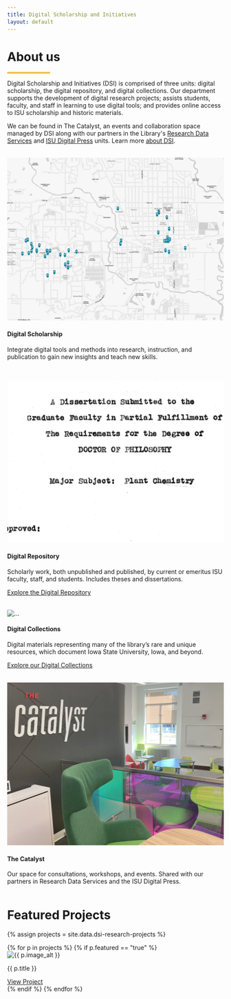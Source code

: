 ```yaml
---
title: Digital Scholarship and Initiatives
layout: default
---
```


<link rel="stylesheet" href="assets/css/styles.css">
<script src="assets\js\indexcards.js"></script>


<div style="width: 100%; max-width: 60rem; margin: 0 auto;">
  <h1>About us</h1>
  <hr style="border: none; height: 4px; background-color: #f1be48; width: 100px; margin: 7px 0;">
  <p>Digital Scholarship and Initiatives (DSI) is comprised of three units: digital scholarship, the digital repository, and digital collections. Our department supports the development of digital research projects; assists students, faculty, and staff in learning to use digital tools; and provides online access to ISU scholarship and historic materials.</p>
  <p> We can be found in The Catalyst, an events and collaboration space managed by DSI along with our partners in the Library's <a href="https://www.lib.iastate.edu/research-and-teach/data-services" target="_blank" rel="noopener noreferrer">Research Data Services</a> and <a href="https://www.lib.iastate.edu/collections/digital-press" target="_blank" rel="noopener noreferrer">ISU Digital Press</a> units. Learn more <a href="http://127.0.0.1:4000/pages/about.html" target="_blank" rel="noopener noreferrer">about DSI</a>.</p>
</div>

<br>

<div class="card-container" style="display: flex; justify-content: center; gap: 2rem; flex-wrap: wrap;">
  <div class="card about-us-card" data-link="https://www.lib.iastate.edu/research-and-teach/digital-scholarship">
    <img src="assets/img/blackisc_map.jpg" class="card-img-top" alt="...">
    <div class="card-body">
      <h4 class="card-title">Digital Scholarship</h4>
      <p class="card-text">Integrate digital tools and methods into research, instruction, and publication to gain new insights and teach new skills.</p>
    </div>
  </div>
  <div class="card about-us-card" data-link="https://www.lib.iastate.edu/collections/digital-repository-iowa-state-university">
    <img src="assets/img/dr_dissertation.jpg" class="card-img-top" alt="...">
    <div class="card-body">
      <h4 class="card-title">Digital Repository</h4>
      <p class="card-text">Scholarly work, both unpublished and published, by current or emeritus ISU faculty, staff, and students. Includes theses and dissertations.</p>
      <a href="https://dr.lib.iastate.edu/" class="btn btn-cards" target="_blank" rel="noopener noreferrer">Explore the Digital Repository</a>
    </div>
  </div>
  <div class="card about-us-card" data-link="https://www.lib.iastate.edu/collections/digital-collections">
    <img src="https://digitalcollections.lib.iastate.edu/iiif/2/isu:WPA_b6f10i5~JP2~~isu_public/1200,900,3000,2250/500,/0/default.jpg" class="card-img-top" alt="...">
    <div class="card-body">
      <h4 class="card-title">Digital Collections</h4>
      <p class="card-text">Digital materials representing many of the library’s rare and unique resources, which document Iowa State University, Iowa, and beyond.</p>
      <a href="https://digitalcollections.lib.iastate.edu/" class="btn btn-cards" target="_blank" rel="noopener noreferrer">Explore our Digital Collections</a>
    </div>
  </div>
  <div class="card about-us-card" data-link="https://www.lib.iastate.edu/visit-and-study/creation-and-learning-spaces/catalyst">
    <img src="assets/img/catalyst4.jpg" class="card-img-top" alt="...">
    <div class="card-body">
      <h4 class="card-title">The Catalyst</h4>
      <p class="card-text">Our space for consultations, workshops, and events. Shared with our partners in Research Data Services and the ISU Digital Press.</p>
    </div>
  </div>
</div>

# Featured Projects

{% assign projects = site.data.dsi-research-projects %}
<div class="row">
    {% for p in projects %}
        {% if p.featured == "true" %}
        <div class="col-md-3">
            <div class="card text-center mb-4">
                <img src="{{ p.image }}" class="card-img-top" alt="{{ p.image_alt }}">
                <div class="card-body">
                    <p class="card-title">{{ p.title }}</p>
                    <a href="{{ p.link }}" class="btn btn-outline-primary" target="_blank" rel="noopener">View Project</a>
                </div>
            </div>
        </div>
        {% endif %}
    {% endfor %}
</div>